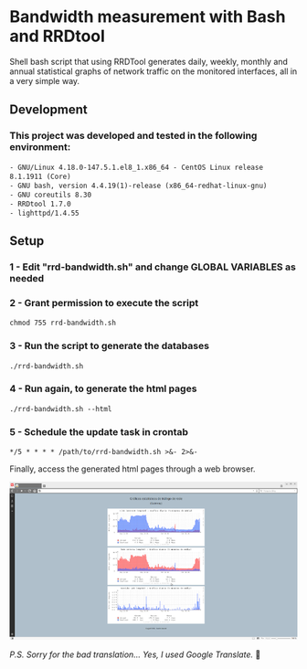 # Bandwidth measurement with Bash and RRDtool
Shell bash script that using RRDTool generates daily, weekly, monthly and annual statistical graphs of network traffic on the monitored interfaces, all in a very simple way.
## Development
### This project was developed and tested in the following environment:
```
- GNU/Linux 4.18.0-147.5.1.el8_1.x86_64 - CentOS Linux release 8.1.1911 (Core)
- GNU bash, version 4.4.19(1)-release (x86_64-redhat-linux-gnu)
- GNU coreutils 8.30
- RRDtool 1.7.0
- lighttpd/1.4.55
```
## Setup
### 1 - Edit "rrd-bandwidth.sh" and change GLOBAL VARIABLES as needed
### 2 - Grant permission to execute the script
```
chmod 755 rrd-bandwidth.sh
```
### 3 - Run the script to generate the databases
```
./rrd-bandwidth.sh
```
### 4 - Run again, to generate the html pages
```
./rrd-bandwidth.sh --html
```
### 5 - Schedule the update task in crontab
```
*/5 * * * * /path/to/rrd-bandwidth.sh >&- 2>&-
```
Finally, access the generated html pages through a web browser.

![img](screenshot.png)

*P.S. Sorry for the bad translation... Yes, I used Google Translate.*  :bow:
